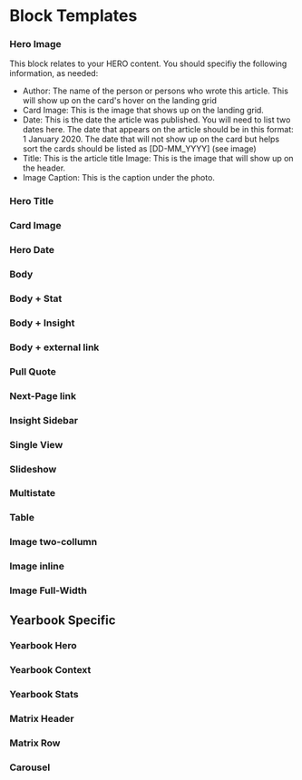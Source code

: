 # Block Templates

### Hero Image
This block relates to your HERO content. You should specifiy the following information, as needed:
- Author: The name of the person or persons who wrote this article. This will show up on the card's hover on the landing grid
- Card Image: This is the image that shows up on the landing grid.
- Date: This is the date the article was published. You will need to list two dates here. The date that appears on the article should be in this format: 1 January 2020. The date that will not show up on the card but helps sort the cards should be listed as [DD-MM_YYYY] (see image)
- Title: This is the article title
Image: This is the image that will show up on the header.
- Image Caption: This is the caption under the photo.

### Hero Title

### Card Image

### Hero Date

### Body

### Body + Stat

### Body + Insight

### Body + external link

### Pull Quote

### Next-Page link

### Insight Sidebar

### Single View

### Slideshow

### Multistate

### Table

### Image two-collumn

### Image inline

### Image Full-Width

## Yearbook Specific 

### Yearbook Hero

### Yearbook Context

### Yearbook Stats

### Matrix Header

### Matrix Row

### Carousel
